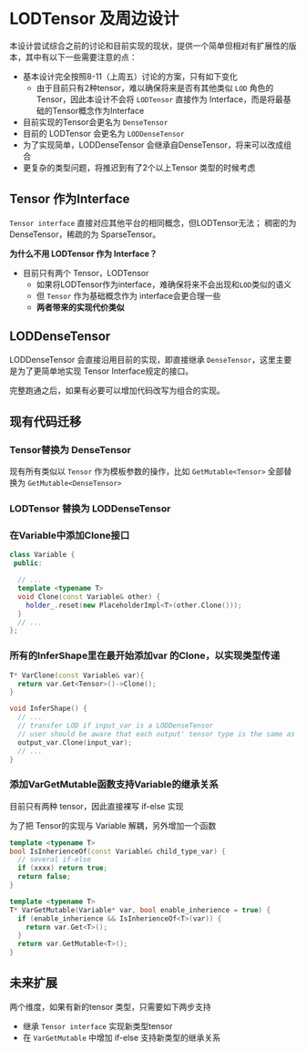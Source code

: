 # LODTensor 及周边设计
本设计尝试综合之前的讨论和目前实现的现状，提供一个简单但相对有扩展性的版本，其中有以下一些需要注意的点：

- 基本设计完全按照8-11（上周五）讨论的方案，只有如下变化
  - 由于目前只有2种tensor，难以确保将来是否有其他类似 `LOD` 角色的Tensor，因此本设计不会将 `LODTensor` 直接作为 Interface，而是将最基础的Tensor概念作为Interface
- 目前实现的Tensor会更名为 `DenseTensor`
- 目前的 LODTensor 会更名为 `LODDenseTensor`
- 为了实现简单，LODDenseTensor 会继承自DenseTensor，将来可以改成组合
- 更复杂的类型问题，将推迟到有了2个以上Tensor 类型的时候考虑

## Tensor 作为Interface
`Tensor interface` 直接对应其他平台的相同概念，但LODTensor无法； 稠密的为 DenseTensor，稀疏的为 SparseTensor。


**为什么不用 LODTensor 作为 Interface？**

- 目前只有两个 Tensor，LODTensor
  - 如果将LODTensor作为interface，难确保将来不会出现和`LOD`类似的语义
  - 但 `Tensor` 作为基础概念作为 interface会更合理一些
  - **两者带来的实现代价类似**

## LODDenseTensor 

LODDenseTensor 会直接沿用目前的实现，即直接继承 `DenseTensor`，这里主要是为了更简单地实现 Tensor Interface规定的接口。

完整跑通之后，如果有必要可以增加代码改写为组合的实现。

## 现有代码迁移
### Tensor替换为 DenseTensor
现有所有类似以 `Tensor` 作为模板参数的操作，比如 `GetMutable<Tensor>` 全部替换为 `GetMutable<DenseTensor>`
### LODTensor 替换为 LODDenseTensor
### 在Variable中添加Clone接口

```c++
class Variable {
 public:

  // ...
  template <typename T>
  void Clone(const Variable& other) {
    holder_.reset(new PlaceholderImpl<T>(other.Clone()));
  }
  // ...
};
```

### 所有的InferShape里在最开始添加var 的Clone，以实现类型传递

```c++
T* VarClone(const Variable& var){
  return var.Get<Tensor>()->Clone();
}

void InferShape() {
  // ...
  // transfer LOD if input_var is a LODDenseTensor
  // user should be aware that each output' tensor type is the same as input
  output_var.Clone(input_var);
  // ...
}
```

### 添加VarGetMutable函数支持Variable的继承关系

目前只有两种 tensor，因此直接裸写 if-else 实现

为了把 Tensor的实现与 Variable 解耦，另外增加一个函数

```c++
template <typename T>
bool IsInherienceOf(const Variable& child_type_var) {
  // several if-else
  if (xxxx) return true;
  return false;
}

template <typename T>
T* VarGetMutable(Variable* var, bool enable_inherience = true) {
  if (enable_inherience && IsInherienceOf<T>(var)) {
    return var.Get<T>();
  }
  return var.GetMutable<T>();
}
```
## 未来扩展
两个维度，如果有新的tensor 类型，只需要如下两步支持
- 继承 `Tensor interface` 实现新类型tensor
- 在 `VarGetMutable` 中增加 if-else 支持新类型的继承关系

